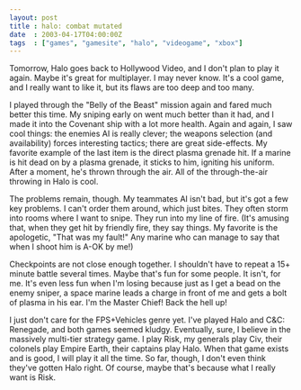 ```yaml
---
layout: post
title : halo: combat mutated
date  : 2003-04-17T04:00:00Z
tags  : ["games", "gamesite", "halo", "videogame", "xbox"]
---
```

Tomorrow, Halo goes back to Hollywood Video, and I don't plan to play it again. Maybe it's great for multiplayer.  I may never know.  It's a cool game, and I really want to like it, but its flaws are too deep and too many.

I played through the "Belly of the Beast" mission again and fared much better this time.  My sniping early on went much better than it had, and I made it into the Covenant ship with a lot more health.  Again and again, I saw cool things:  the enemies AI is really clever;  the weapons selection (and availability) forces interesting tactics; there are great side-effects.  My favorite example of the last item is the direct plasma grenade hit.  If a marine is hit dead on by a plasma grenade, it sticks to him, igniting his uniform.  After a moment, he's thrown through the air.  All of the through-the-air throwing in Halo is cool.

The problems remain, though.  My teammates AI isn't bad, but it's got a few key problems.  I can't order them around, which just bites.  They often storm into rooms where I want to snipe.  They run into my line of fire.  (It's amusing that, when they get hit by friendly fire, they say things.  My favorite is the apologetic, "That was my fault!"  Any marine who can manage to say that when I shoot him is A-OK by me!)

Checkpoints are not close enough together.  I shouldn't have to repeat a 15+ minute battle several times.  Maybe that's fun for some people.  It isn't, for me.  It's even less fun when I'm losing because just as I get a bead on the enemy sniper, a space marine leads a charge in front of me and gets a bolt of plasma in his ear.  I'm the Master Chief!  Back the hell up!

I just don't care for the FPS+Vehicles genre yet.  I've played Halo and C&C: Renegade, and both games seemed kludgy.  Eventually, sure, I believe in the massively multi-tier strategy game.  I play Risk, my generals play Civ, their colonels play Empire Earth, their captains play Halo.  When that game exists and is good, I will play it all the time.  So far, though, I don't even think they've gotten Halo right.  Of course, maybe that's because what I really want is Risk.

